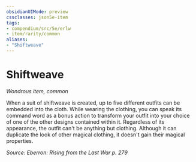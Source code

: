 ```yaml
---
obsidianUIMode: preview
cssclasses: json5e-item
tags:
- compendium/src/5e/erlw
- item/rarity/common
aliases: 
- "Shiftweave"
---
```

# Shiftweave
*Wondrous item, common*  


When a suit of shiftweave is created, up to five different outfits can be embedded into the cloth. While wearing the clothing, you can speak its command word as a bonus action to transform your outfit into your choice of one of the other designs contained within it. Regardless of its appearance, the outfit can't be anything but clothing. Although it can duplicate the look of other magical clothing, it doesn't gain their magical properties.

*Source: Eberron: Rising from the Last War p. 279*